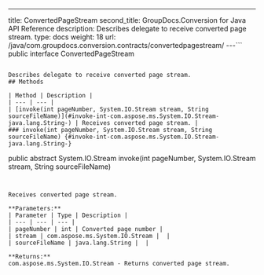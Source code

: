 ---
title: ConvertedPageStream
second_title: GroupDocs.Conversion for Java API Reference
description: Describes delegate to receive converted page stream.
type: docs
weight: 18
url: /java/com.groupdocs.conversion.contracts/convertedpagestream/
---```
public interface ConvertedPageStream
```

Describes delegate to receive converted page stream.
## Methods

| Method | Description |
| --- | --- |
| [invoke(int pageNumber, System.IO.Stream stream, String sourceFileName)](#invoke-int-com.aspose.ms.System.IO.Stream-java.lang.String-) | Receives converted page stream. |
### invoke(int pageNumber, System.IO.Stream stream, String sourceFileName) {#invoke-int-com.aspose.ms.System.IO.Stream-java.lang.String-}
```
public abstract System.IO.Stream invoke(int pageNumber, System.IO.Stream stream, String sourceFileName)
```


Receives converted page stream.

**Parameters:**
| Parameter | Type | Description |
| --- | --- | --- |
| pageNumber | int | Converted page number |
| stream | com.aspose.ms.System.IO.Stream |  |
| sourceFileName | java.lang.String |  |

**Returns:**
com.aspose.ms.System.IO.Stream - Returns converted page stream.
